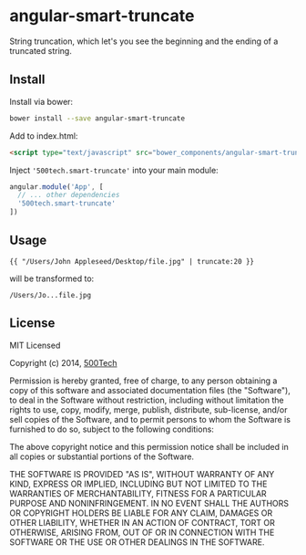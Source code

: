# angular-smart-truncate

String truncation, which let's you see the beginning and the ending of a truncated string.


## Install

Install via bower:

```bash
bower install --save angular-smart-truncate
```

Add to index.html:

```html
<script type="text/javascript" src="bower_components/angular-smart-truncate/dist/angular-smart-truncate.js"></script>
```

Inject ``'500tech.smart-truncate'`` into your main module:

```javascript
angular.module('App', [
  // ... other dependencies
  '500tech.smart-truncate'
])
```

## Usage

```{{ "/Users/John Appleseed/Desktop/file.jpg" | truncate:20 }}```

will be transformed to:

``` /Users/Jo...file.jpg ```


## License

MIT Licensed

Copyright (c) 2014, [500Tech](http://500tech.com)

Permission is hereby granted, free of charge, to any person obtaining a copy of this software and associated
documentation files (the "Software"), to deal in the Software without restriction, including without limitation the
rights to use, copy, modify, merge, publish, distribute, sub-license, and/or sell copies of the Software, and to
permit persons to whom the Software is furnished to do so, subject to the following conditions:

The above copyright notice and this permission notice shall be included in all copies or substantial portions of the
Software.

THE SOFTWARE IS PROVIDED "AS IS", WITHOUT WARRANTY OF ANY KIND, EXPRESS OR IMPLIED, INCLUDING BUT NOT LIMITED TO THE
WARRANTIES OF MERCHANTABILITY, FITNESS FOR A PARTICULAR PURPOSE AND NONINFRINGEMENT. IN NO EVENT SHALL THE AUTHORS OR
COPYRIGHT HOLDERS BE LIABLE FOR ANY CLAIM, DAMAGES OR OTHER LIABILITY, WHETHER IN AN ACTION OF CONTRACT, TORT OR
OTHERWISE, ARISING FROM, OUT OF OR IN CONNECTION WITH THE SOFTWARE OR THE USE OR OTHER DEALINGS IN THE SOFTWARE.

